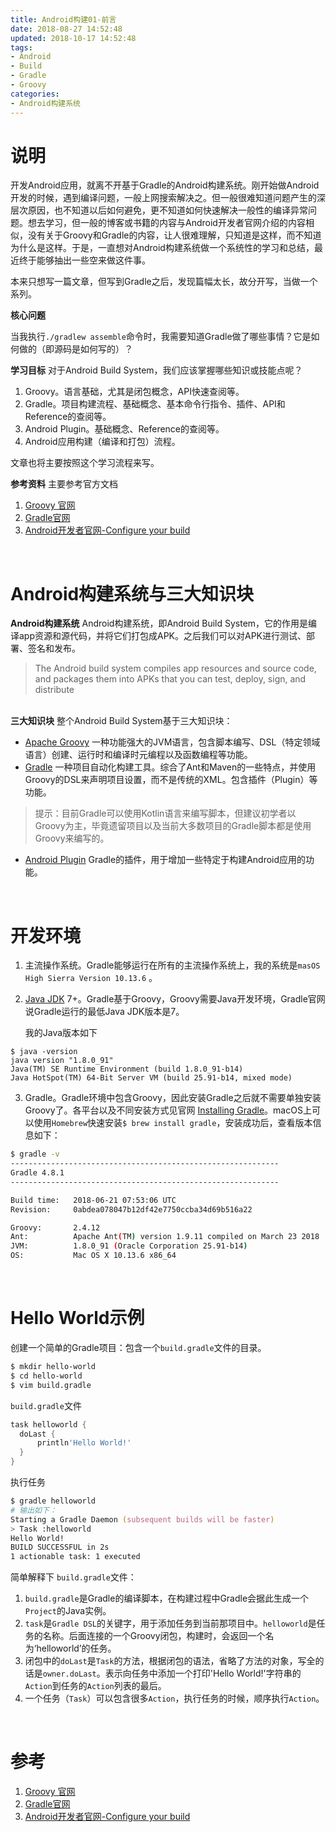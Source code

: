 ```yaml
---
title: Android构建01-前言
date: 2018-08-27 14:52:48
updated: 2018-10-17 14:52:48
tags:
- Android
- Build
- Gradle
- Groovy
categories:
- Android构建系统
---
```


# 说明
开发Android应用，就离不开基于Gradle的Android构建系统。刚开始做Android开发的时候，遇到编译问题，一般上网搜索解决之。但一般很难知道问题产生的深层次原因，也不知道以后如何避免，更不知道如何快速解决一般性的编译异常问题。想去学习，但一般的博客或书籍的内容与Android开发者官网介绍的内容相似，没有关于Groovy和Gradle的内容，让人很难理解，只知道是这样，而不知道为什么是这样。于是，一直想对Android构建系统做一个系统性的学习和总结，最近终于能够抽出一些空来做这件事。

本来只想写一篇文章，但写到Gradle之后，发现篇幅太长，故分开写，当做一个系列。

**核心问题**

当我执行`./gradlew assemble`命令时，我需要知道Gradle做了哪些事情？它是如何做的（即源码是如何写的）？

**学习目标**
对于Android Build System，我们应该掌握哪些知识或技能点呢？

1. Groovy。语言基础，尤其是闭包概念，API快速查阅等。
2. Gradle。项目构建流程、基础概念、基本命令行指令、插件、API和Reference的查阅等。
3. Android Plugin。基础概念、Reference的查阅等。
4. Android应用构建（编译和打包）流程。

文章也将主要按照这个学习流程来写。

**参考资料**
主要参考官方文档
1. [Groovy 官网](http://www.groovy-lang.org/learn.html)
2. [Gradle官网](https://gradle.org/)
3. [Android开发者官网-Configure your build](https://developer.android.com/studio/build/)

<br>

# Android构建系统与三大知识块
**Android构建系统**
Android构建系统，即Android Build System，它的作用是编译app资源和源代码，并将它们打包成APK。之后我们可以对APK进行测试、部署、签名和发布。

>The Android build system compiles app resources and source code, and packages them into APKs that you can test, deploy, sign, and distribute

<br>**三大知识块**
整个Android Build System基于三大知识块：

* [Apache Groovy](http://groovy-lang.org/)
一种功能强大的JVM语言，包含脚本编写、DSL（特定领域语言）创建、运行时和编译时元编程以及函数编程等功能。
* [Gradle](https://gradle.org/)
一种项目自动化构建工具。综合了Ant和Maven的一些特点，并使用Groovy的DSL来声明项目设置，而不是传统的XML。包含插件（Plugin）等功能。
>提示：目前Gradle可以使用Kotlin语言来编写脚本，但建议初学者以Groovy为主，毕竟遗留项目以及当前大多数项目的Gradle脚本都是使用Groovy来编写的。

* [Android Plugin](http://google.github.io/android-gradle-dsl/current/)
Gradle的插件，用于增加一些特定于构建Android应用的功能。

<br>

# 开发环境
1. 主流操作系统。Gradle能够运行在所有的主流操作系统上，我的系统是`masOS High Sierra Version 10.13.6` 。

2. [Java JDK](http://www.oracle.com/technetwork/java/javase/downloads/index.html) 7+。Gradle基于Groovy，Groovy需要Java开发环境，Gradle官网说Gradle运行的最低Java JDK版本是7。

   我的Java版本如下
```
$ java -version
java version "1.8.0_91"
Java(TM) SE Runtime Environment (build 1.8.0_91-b14)
Java HotSpot(TM) 64-Bit Server VM (build 25.91-b14, mixed mode)
```

3. Gradle。Gradle环境中包含Groovy，因此安装Gradle之后就不需要单独安装Groovy了。各平台以及不同安装方式见官网 [Installing Gradle](https://docs.gradle.org/current/userguide/installation.html)。macOS上可以使用`Homebrew`快速安装`$ brew install gradle`，安装成功后，查看版本信息如下：
```bash
$ gradle -v
------------------------------------------------------------
Gradle 4.8.1
------------------------------------------------------------

Build time:   2018-06-21 07:53:06 UTC
Revision:     0abdea078047b12df42e7750ccba34d69b516a22

Groovy:       2.4.12
Ant:          Apache Ant(TM) version 1.9.11 compiled on March 23 2018
JVM:          1.8.0_91 (Oracle Corporation 25.91-b14)
OS:           Mac OS X 10.13.6 x86_64
```



<br>

# Hello World示例
创建一个简单的Gradle项目：包含一个`build.gradle`文件的目录。
```bash
$ mkdir hello-world
$ cd hello-world
$ vim build.gradle
```


`build.gradle`文件

```groovy
task helloworld {
  doLast {
      println'Hello World!'
  }
}
```
执行任务
```zsh
$ gradle helloworld
# 输出如下：
Starting a Gradle Daemon (subsequent builds will be faster)
> Task :helloworld
Hello World!
BUILD SUCCESSFUL in 2s
1 actionable task: 1 executed
```

简单解释下 `build.gradle`文件：
1. `build.gradle`是Gradle的编译脚本，在构建过程中Gradle会据此生成一个`Project`的Java实例。
2. `task`是`Gradle DSL`的关键字，用于添加任务到当前那项目中。`helloworld`是任务的名称。后面连接的一个Groovy闭包，构建时，会返回一个名为‘helloworld’的任务。
3. 闭包中的`doLast`是`Task`的方法，根据闭包的语法，省略了方法的对象，写全的话是`owner.doLast`。表示向任务中添加一个打印'Hello World!'字符串的`Action`到任务的`Action`列表的最后。
4. 一个任务（`Task`）可以包含很多`Action`，执行任务的时候，顺序执行`Action`。



<br>

# 参考
1. [Groovy 官网](http://www.groovy-lang.org/learn.html)
2. [Gradle官网](https://gradle.org/)
3. [Android开发者官网-Configure your build](https://developer.android.com/studio/build/)